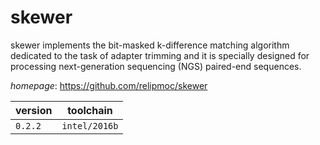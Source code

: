 # skewer

skewer implements the bit-masked k-difference matching algorithm dedicated to the task of adapter  trimming and it is specially designed for processing next-generation sequencing (NGS) paired-end sequences.

*homepage*: <https://github.com/relipmoc/skewer>

version | toolchain
--------|----------
``0.2.2`` | ``intel/2016b``
